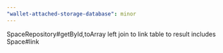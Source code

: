 ```yaml
---
"wallet-attached-storage-database": minor
---
```


SpaceRepository#getById,toArray left join to link table to result includes Space#link
